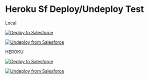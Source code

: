 
# Heroku Sf Deploy/Undeploy Test

<p>Local</p>

<a href="http://localhost:5000">
   <img alt="Deploy to Salesforce"
		 src="https://raw.githubusercontent.com/afawcett/githubsfdeploy/master/deploy.png">
</a>
<p></p>
<a href="http://localhost:5000?action=undeploy">
   <img alt="Undeploy from Salesforce"
		 src="https://github.com/anoop-76/githubsfdeploy/blob/master/undeploy.png">
</a>


<p></p>
<p>HEROKU </p>
<a href="https://boiling-tundra-62409.herokuapp.com">
   <img alt="Deploy to Salesforce"
		 src="https://raw.githubusercontent.com/afawcett/githubsfdeploy/master/deploy.png">
</a>
<p></p>
<a href="https://boiling-tundra-62409.herokuapp.com?action=undeploy">
   <img alt="Undeploy from Salesforce"
		 src="https://github.com/anoop-76/githubsfdeploy/blob/master/undeploy.png">
</a>


